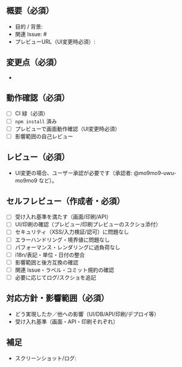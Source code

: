 ## 概要（必須）

- 目的 / 背景:
- 関連 Issue: #
- プレビューURL（UI変更時必須）:

## 変更点（必須）

-

## 動作確認（必須）

- [ ] CI 緑（必須）
- [ ] `npm install` 済み
- [ ] プレビューで画面動作確認（UI変更時必須）
- [ ] 影響範囲の自己レビュー

## レビュー（必須）

- UI変更の場合、ユーザー承認が必要です（承認者: @mo9mo9-uwu-mo9mo9 など）。

## セルフレビュー（作成者・必須）

- [ ] 受け入れ基準を満たす（画面/印刷/API）
- [ ] UI/印刷の確認（プレビュー/印刷プレビューのスクショ添付）
- [ ] セキュリティ（XSS/入力検証/認可）に問題なし
- [ ] エラーハンドリング・境界値に問題なし
- [ ] パフォーマンス・レンダリングに過負荷なし
- [ ] i18n/表記・単位・日付の整合
- [ ] 影響範囲と後方互換の確認
- [ ] 関連 Issue・ラベル・コミット規約の確認
- [ ] 必要に応じてログ/スクショを追記

## 対応方針・影響範囲（必須）

- どう実現したか／他への影響（UI/DB/API/印刷/デプロイ等）
- 受け入れ基準（画面・API・印刷それぞれ）

## 補足

- スクリーンショット/ログ:
